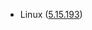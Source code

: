 - Linux ([5.15.193](https://git.kernel.org/pub/scm/linux/kernel/git/stable/linux.git/tag/?h=v5.15.193))

